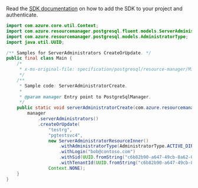 Read the [SDK documentation](https://github.com/Azure/azure-sdk-for-java/blob/azure-resourcemanager-postgresql_1.0.2/sdk/postgresql/azure-resourcemanager-postgresql/README.md) on how to add the SDK to your project and authenticate.

```java
import com.azure.core.util.Context;
import com.azure.resourcemanager.postgresql.fluent.models.ServerAdministratorResourceInner;
import com.azure.resourcemanager.postgresql.models.AdministratorType;
import java.util.UUID;

/** Samples for ServerAdministrators CreateOrUpdate. */
public final class Main {
    /*
     * x-ms-original-file: specification/postgresql/resource-manager/Microsoft.DBforPostgreSQL/stable/2017-12-01/examples/ServerAdminCreateUpdate.json
     */
    /**
     * Sample code: ServerAdministratorCreate.
     *
     * @param manager Entry point to PostgreSqlManager.
     */
    public static void serverAdministratorCreate(com.azure.resourcemanager.postgresql.PostgreSqlManager manager) {
        manager
            .serverAdministrators()
            .createOrUpdate(
                "testrg",
                "pgtestsvc4",
                new ServerAdministratorResourceInner()
                    .withAdministratorType(AdministratorType.ACTIVE_DIRECTORY)
                    .withLogin("bob@contoso.com")
                    .withSid(UUID.fromString("c6b82b90-a647-49cb-8a62-0d2d3cb7ac7c"))
                    .withTenantId(UUID.fromString("c6b82b90-a647-49cb-8a62-0d2d3cb7ac7c")),
                Context.NONE);
    }
}
```
